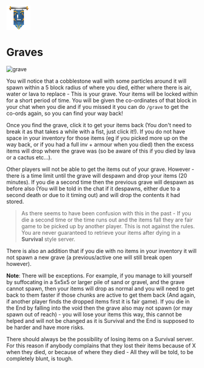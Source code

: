 ![ribbon](L-ribbon.png) 

# Graves

![grave](https://i.gyazo.com/a45a40804cf3d3a219f5b2fb0724a91a.png)

You will notice that a cobblestone wall with some particles around it will spawn within a 5 block radius of where you died, either where there is air, water or lava to replace - This is your grave. Your items will be locked within for a short period of time. 
You will be given the co-ordinates of that block in your chat when you die and if you missed it you can do `/grave` to get the co-ords again, so you can find your way back!

Once you find the grave, click it to get your items back (You don't need to break it as that takes a while with a fist, just click it!). If you do not have space in your inventory for those items (eg if you picked more up on the way back, or if you had a full inv + armour when you died) then the excess items will drop where the grave was (so be aware of this if you died by lava or a cactus etc...).

Other players will not be able to get the items out of your grave. However - there is a time limit until the grave will despawn and drop your items (20 minutes). 
If you die a second time then the previous grave will despawn as before also (You will be told in the chat if it despawns, either due to a second death or due to it timing out) and will drop the contents it had stored.

>As there seems to have been confusion with this in the past - If you die a second time or the time runs out and the items fall they are fair game to be picked up by another player. This is not against the rules. You are never guaranteed to retrieve your items after dying in a **Survival** style server.

There is also an addition that if you die with no items in your inventory it will not spawn a new grave (a previous/active one will still break open however).


**Note**: There will be exceptions. For example, if you manage to kill yourself by suffocating in a 5x5x5 or larger pile of sand or gravel, and the grave cannot spawn, then your items will drop as normal and you will need to get back to them faster if those chunks are active to get them back (And again, if another player finds the dropped items first it is fair game).
If you die in the End by falling into the void then the grave also may not spawn (or may spawn out of reach) - you will lose your items this way, this cannot be helped and will not be changed as it is Survival and the End is supposed to be harder and have more risks.

There should always be the possibility of losing items on a Survival server. For this reason if anybody complains that they lost their items because of X when they died, or because of where they died - All they will be told, to be completely blunt, is tough. 
